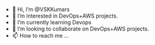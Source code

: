 - 👋 Hi, I’m @VSKKumars
- 👀 I’m interested in DevOps+AWS projects.
- 🌱 I’m currently learning Devops
- 💞️ I’m looking to collaborate on DevOps+AWS projects.
- 📫 How to reach me ...

<!---
VSKKumars/VSKKumars is a ✨ special ✨ repository because its `README.md` (this file) appears on your GitHub profile.
You can click the Preview link to take a look at your changes.
--->
